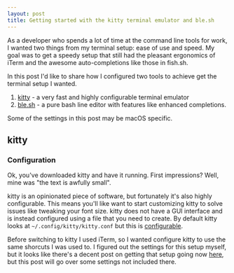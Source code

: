 ```yaml
---
layout: post
title: Getting started with the kitty terminal emulator and ble.sh
---
```


As a developer who spends a lot of time at the command line tools for work, I wanted two things from my terminal setup: ease of use and speed. My goal was to get a speedy setup that still had the pleasant ergonomics of iTerm and the awesome auto-completions like those in fish.sh. 

In this post I'd like to share how I configured two tools to achieve get the terminal setup I wanted.

1) [kitty](https://sw.kovidgoyal.net/kitty/index.html) - a very fast and highly configurable terminal emulator
2) [ble.sh](https://github.com/akinomyoga/ble.sh) - a pure bash line editor with features like enhanced completions.

Some of the settings in this post may be macOS specific.

## kitty

### Configuration

Ok, you've downloaded kitty and have it running. First impressions? Well, mine was "the text is awfully small".

kitty is an opinionated piece of software, but fortunately it's also highly configurable. This means you'll like want to start customizing kitty to solve issues like tweaking your font size. kitty does not have a GUI interface and is instead configured using a file that you need to create. By default kitty looks at `~/.config/kitty/kitty.conf` but this is [configurable](https://sw.kovidgoyal.net/kitty/conf.html).

Before switching to kitty I used iTerm, so I wanted configure kitty to use the same shorcuts I was used to. I figured out the settings for this setup myself, but it looks like there's a decent post on getting that setup going now [here](https://dev.to/tiemen/configuring-kitty-2akj), but this post will go over some settings not included there.
